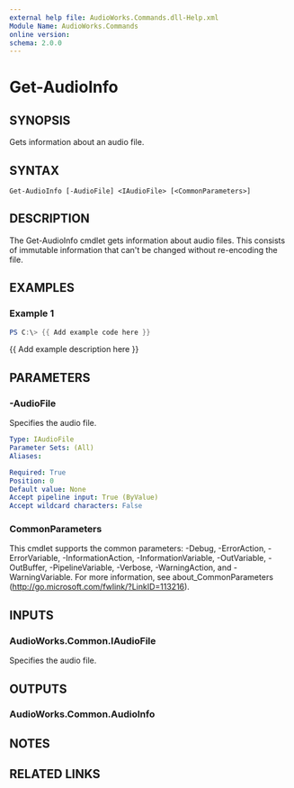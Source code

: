 ```yaml
---
external help file: AudioWorks.Commands.dll-Help.xml
Module Name: AudioWorks.Commands
online version:
schema: 2.0.0
---
```


# Get-AudioInfo

## SYNOPSIS
Gets information about an audio file.

## SYNTAX

```
Get-AudioInfo [-AudioFile] <IAudioFile> [<CommonParameters>]
```

## DESCRIPTION
The Get-AudioInfo cmdlet gets information about audio files.
This consists of immutable information that can't be changed without re-encoding the file.

## EXAMPLES

### Example 1
```powershell
PS C:\> {{ Add example code here }}
```

{{ Add example description here }}

## PARAMETERS

### -AudioFile
Specifies the audio file.

```yaml
Type: IAudioFile
Parameter Sets: (All)
Aliases:

Required: True
Position: 0
Default value: None
Accept pipeline input: True (ByValue)
Accept wildcard characters: False
```

### CommonParameters
This cmdlet supports the common parameters: -Debug, -ErrorAction, -ErrorVariable, -InformationAction, -InformationVariable, -OutVariable, -OutBuffer, -PipelineVariable, -Verbose, -WarningAction, and -WarningVariable.
For more information, see about_CommonParameters (http://go.microsoft.com/fwlink/?LinkID=113216).

## INPUTS

### AudioWorks.Common.IAudioFile
Specifies the audio file.

## OUTPUTS

### AudioWorks.Common.AudioInfo
## NOTES

## RELATED LINKS
